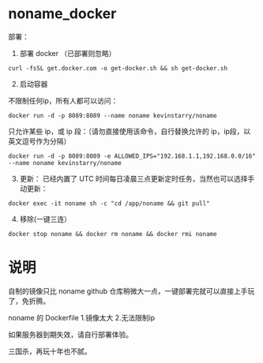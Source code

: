 # noname_docker
部署：

1. 部署 docker （已部署则忽略）

```
curl -fsSL get.docker.com -o get-docker.sh && sh get-docker.sh
```

2. 启动容器

不限制任何ip，所有人都可以访问：
```
docker run -d -p 8089:8089 --name noname kevinstarry/noname
```

只允许某些 ip，或 ip 段：（请勿直接使用该命令，自行替换允许的 ip，ip段，以英文逗号作为分隔）
```
docker run -d -p 8089:8089 -e ALLOWED_IPS="192.168.1.1,192.168.0.0/16" --name noname kevinstarry/noname
```

3. 更新：
已经内置了 UTC 时间每日凌晨三点更新定时任务，当然也可以选择手动更新：
```
docker exec -it noname sh -c "cd /app/noname && git pull"
```

4. 移除(一键三连）
```
docker stop noname && docker rm noname && docker rmi noname 
```

# 说明
自制的镜像只比 noname github 仓库稍微大一点，一键部署完就可以直接上手玩了，免折腾。

noname 的 Dockerfile 1.镜像太大 2.无法限制ip

如果服务器到期失效，请自行部署体验。

三国杀，再玩十年也不腻。



